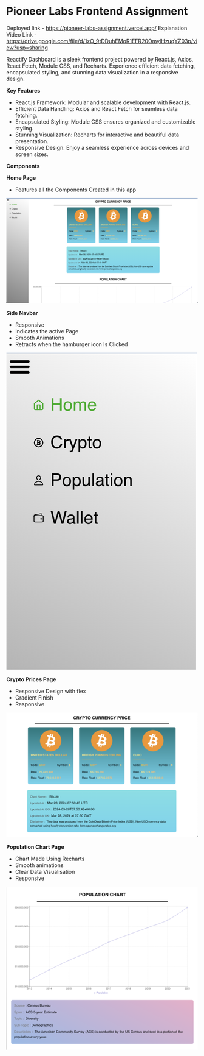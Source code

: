 
# Pioneer Labs Frontend Assignment

Deployed link - https://pioneer-labs-assignment.vercel.app/
Explanation Video Link - https://drive.google.com/file/d/1zO_9tDDuhEMoR1EFR20OmylHzuqYZ03p/view?usp=sharing

Reactify Dashboard is a sleek frontend project powered by React.js, Axios, React Fetch, Module CSS, and Recharts. Experience efficient data fetching, encapsulated styling, and stunning data visualization in a responsive design.

**Key Features**

- React.js Framework: Modular and scalable development with React.js.
- Efficient Data Handling: Axios and React Fetch for seamless data fetching.
- Encapsulated Styling: Module CSS ensures organized and customizable styling.
- Stunning Visualization: Recharts for interactive and beautiful data presentation.
- Responsive Design: Enjoy a seamless experience across devices and screen sizes.

**Components**

**Home Page**
- Features all the Components Created in this app
<img src='./src/Images/home0.png'/>

**Side Navbar**

- Responsive
- Indicates the active Page
- Smooth Animations
- Retracts when the hamburger icon Is Clicked

<img src='./src/Images/navbar0.png'/>

**Crypto Prices Page**
- Responsive Design with flex
- Gradient Finish
- Responsive
<img src='./src/Images/crypto0.png'/>

**Population Chart Page**
- Chart Made Using Recharts
- Smooth animations
- Clear Data Visualisation
- Responsive

<img src='./src/Images/population0.png'/>

